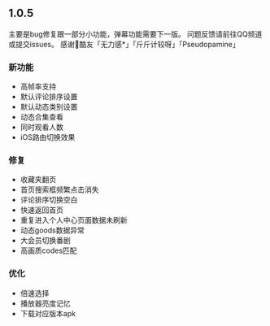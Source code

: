## 1.0.5

主要是bug修复跟一部分小功能，弹幕功能需要下一版。
问题反馈请前往QQ频道或提交issues。
感谢🙏酷友「无力感*」「斤斤计较呀」「Pseudopamine」

### 新功能
+ 高帧率支持
+ 默认评论排序设置
+ 默认动态类别设置
+ 动态合集查看
+ 同时观看人数
+ iOS路由切换效果

  
### 修复
+ 收藏夹翻页
+ 首页搜索框频繁点击消失
+ 评论排序切换空白
+ 快速返回首页
+ 重复进入个人中心页面数据未刷新
+ 动态goods数据异常
+ 大会员切换番剧
+ 高画质codes匹配

  
### 优化
+ 倍速选择
+ 播放器亮度记忆
+ 下载对应版本apk